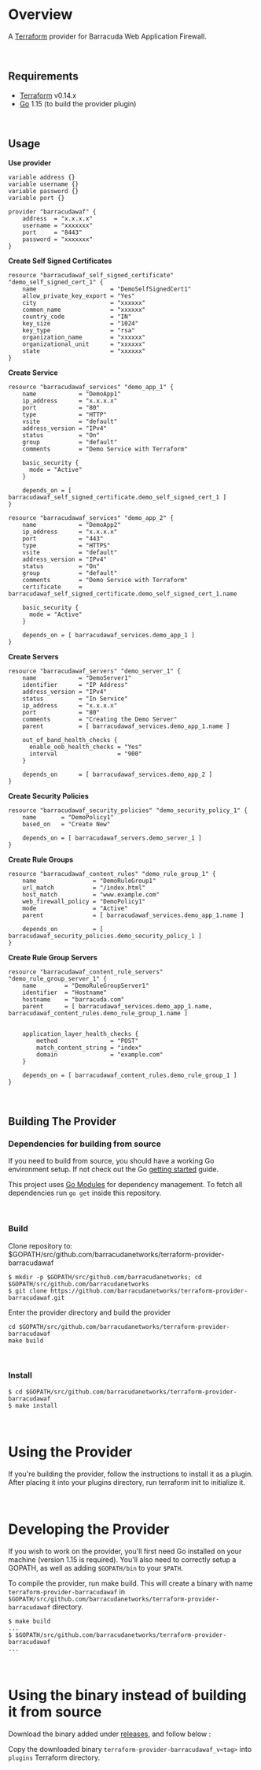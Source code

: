 # Overview #

A [Terraform](https://www.terraform.io/) provider for Barracuda Web Application Firewall.

&nbsp;
## Requirements ##
-	[Terraform](https://www.terraform.io/downloads.html) v0.14.x
-	[Go](https://golang.org/doc/install) 1.15 (to build the provider plugin)

&nbsp;
## Usage ##

**Use provider**
```hcl
variable address {}
variable username {}
variable password {}
variable port {}

provider "barracudawaf" {
    address  = "x.x.x.x"
    username = "xxxxxxx"
    port     = "8443"
    password = "xxxxxxx"
}

```
**Create Self Signed Certificates**
```hcl
resource "barracudawaf_self_signed_certificate" "demo_self_signed_cert_1" {
    name                     = "DemoSelfSignedCert1"
    allow_private_key_export = "Yes"
    city                     = "xxxxxx"
    common_name              = "xxxxxx"
    country_code             = "IN"
    key_size                 = "1024"
    key_type                 = "rsa"
    organization_name        = "xxxxxx"
    organizational_unit      = "xxxxxx"
    state                    = "xxxxxx"
}
```

**Create Service**
```hcl
resource "barracudawaf_services" "demo_app_1" {
    name            = "DemoApp1"
    ip_address      = "x.x.x.x"
    port            = "80"
    type            = "HTTP"
    vsite           = "default"
    address_version = "IPv4"
    status          = "On"
    group           = "default"
    comments        = "Demo Service with Terraform"

    basic_security {
      mode = "Active"
    }
    
    depends_on = [ barracudawaf_self_signed_certificate.demo_self_signed_cert_1 ]
}

resource "barracudawaf_services" "demo_app_2" {
    name            = "DemoApp2"
    ip_address      = "x.x.x.x"
    port            = "443"
    type            = "HTTPS"
    vsite           = "default"
    address_version = "IPv4"
    status          = "On"
    group           = "default"
    comments        = "Demo Service with Terraform"
    certificate     = barracudawaf_self_signed_certificate.demo_self_signed_cert_1.name

    basic_security {
      mode = "Active"
    }

    depends_on = [ barracudawaf_services.demo_app_1 ]
}
```
**Create Servers**
```hcl
resource "barracudawaf_servers" "demo_server_1" {
    name            = "DemoServer1"
    identifier      = "IP Address"
    address_version = "IPv4"
    status          = "In Service"
    ip_address      = "x.x.x.x"
    port            = "80"
    comments        = "Creating the Demo Server"
    parent          = [ barracudawaf_services.demo_app_1.name ]
    
    out_of_band_health_checks {
      enable_oob_health_checks = "Yes"
      interval                 = "900"
    }

    depends_on      = [ barracudawaf_services.demo_app_2 ]
}
```
**Create Security Policies**
```hcl
resource "barracudawaf_security_policies" "demo_security_policy_1" {
    name       = "DemoPolicy1"
    based_on   = "Create New"
    
    depends_on = [ barracudawaf_servers.demo_server_1 ]
}
```
**Create Rule Groups**
```hcl
resource "barracudawaf_content_rules" "demo_rule_group_1" {
    name                = "DemoRuleGroup1"
    url_match           = "/index.html"
    host_match          = "www.example.com"
    web_firewall_policy = "DemoPolicy1"
    mode                = "Active"
    parent              = [ barracudawaf_services.demo_app_1.name ]
    
    depends_on          = [ barracudawaf_security_policies.demo_security_policy_1 ]
}
```
**Create Rule Group Servers**
```hcl
resource "barracudawaf_content_rule_servers" "demo_rule_group_server_1" {
    name        = "DemoRuleGroupServer1"
    identifier  = "Hostname"
    hostname    = "barracuda.com"
    parent      = [ barracudawaf_services.demo_app_1.name, barracudawaf_content_rules.demo_rule_group_1.name ]
    

    application_layer_health_checks {
        method               = "POST"
        match_content_string = "index"
        domain               = "example.com"
    }

    depends_on = [ barracudawaf_content_rules.demo_rule_group_1 ]
}
```

&nbsp;&nbsp;
## Building The Provider ##

### Dependencies for building from source ###
If you need to build from source, you should have a working Go environment setup.  If not check out the Go [getting started](http://golang.org/doc/install) guide.

This project uses [Go Modules](https://github.com/golang/go/wiki/Modules) for dependency management.  To fetch all dependencies run `go get` inside this repository.

&nbsp;&nbsp;
### Build ###

Clone repository to: $GOPATH/src/github.com/barracudanetworks/terraform-provider-barracudawaf
```shell
$ mkdir -p $GOPATH/src/github.com/barracudanetworks; cd $GOPATH/src/github.com/barracudanetworks
$ git clone https://github.com/barracudanetworks/terraform-provider-barracudawaf.git
```

Enter the provider directory and build the provider
```shell
cd $GOPATH/src/github.com/barracudanetworks/terraform-provider-barracudawaf
make build
```

&nbsp;&nbsp;
### Install ###

```shell
$ cd $GOPATH/src/github.com/barracudanetworks/terraform-provider-barracudawaf
$ make install

```

&nbsp;&nbsp;
# Using the Provider

If you're building the provider, follow the instructions to install it as a plugin. After placing it into your plugins directory, run terraform init to initialize it.

&nbsp;&nbsp;
# Developing the Provider

If you wish to work on the provider, you'll first need Go installed on your machine (version 1.15 is required). You'll also need to correctly setup a GOPATH, as well as adding `$GOPATH/bin` to your `$PATH`.

To compile the provider, run make build. This will create a binary with name `terraform-provider-barracudawaf` in `$GOPATH/src/github.com/barracudanetworks/terraform-provider-barracudawaf` directory.

```shell
$ make build
...
$ $GOPATH/src/github.com/barracudanetworks/terraform-provider-barracudawaf
...

```

&nbsp;
# Using the binary instead of building it from source #

Download the binary added under [releases](https://github.com/barracudanetworks/terraform-provider-barracudawaf/releases), and follow below :

Copy the downloaded binary `terraform-provider-barracudawaf_v<tag>` into `plugins` Terraform directory.

